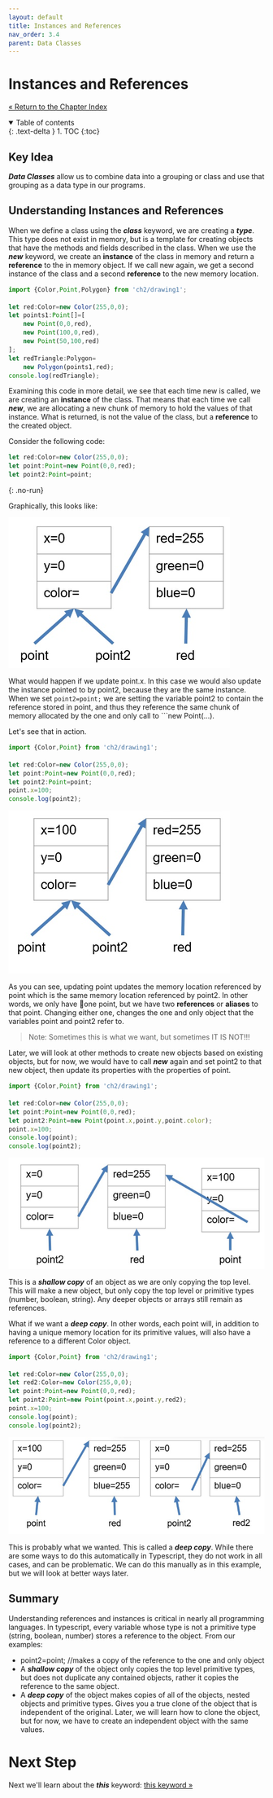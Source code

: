 ```yaml
---
layout: default
title: Instances and References
nav_order: 3.4
parent: Data Classes
---
```


# Instances and References
[&laquo; Return to the Chapter Index](index.md)

<details open markdown="block">
  <summary>
    Table of contents
  </summary>
  {: .text-delta }
1. TOC
{:toc}
</details>

## Key Idea
***Data Classes*** allow us to combine data into a grouping or class and use that grouping as a data type in our programs.

## Understanding Instances and References
When we define a class using the ***class*** keyword, we are creating a ***type***.  This type does not exist in memory, but is a template for creating objects that have the methods and fields described in the class.  When we use the ***new*** keyword, we create an **instance** of the class in memory and return a **reference** to the in memory object.  If we call new again, we get a second instance of the class and a second **reference** to the new memory location.

```typescript
import {Color,Point,Polygon} from 'ch2/drawing1';

let red:Color=new Color(255,0,0);
let points1:Point[]=[
	new Point(0,0,red),
	new Point(100,0,red),
	new Point(50,100,red)
];
let redTriangle:Polygon=
	new Polygon(points1,red);
console.log(redTriangle);
```

Examining this code in more detail, we see that each time new is called, we are creating an **instance** of the class. That means that each time we call ***new***, we are allocating a new chunk of memory to hold the values of that instance.  What is returned, is not the value of the class, but a **reference** to the created object.

Consider the following code:

```typescript
let red:Color=new Color(255,0,0);
let point:Point=new Point(0,0,red);
let point2:Point=point;
```
{: .no-run}

Graphically, this looks like:

![](../../assets/images/ref1.jpg)

What would happen if we update point.x.  In this case we would also update the instance pointed to by point2, because they are the same instance.  When we set ```point2=point;``` we are setting the variable point2 to contain the reference stored in point, and thus they reference the same chunk of memory allocated by the one and only call to ```new Point(...).

Let's see that in action.

```typescript
import {Color,Point} from 'ch2/drawing1';

let red:Color=new Color(255,0,0);
let point:Point=new Point(0,0,red);
let point2:Point=point;
point.x=100;
console.log(point2);
```
![](../../assets/images/ref2.jpg)

As you can see, updating point updates the memory location referenced by point which is the same memory location referenced by point2.  In other words, we only have one point, but we have two **references** or **aliases** to that point.  Changing either one, changes the one and only object that the variables point and point2 refer to.
> Note: Sometimes this is what we want, but sometimes IT IS NOT!!!

Later, we will look at other methods to create new objects based on existing objects, but for now, we would have to call ***new*** again and set point2 to that new object, then update its properties with the properties of point.
```typescript
import {Color,Point} from 'ch2/drawing1';

let red:Color=new Color(255,0,0);
let point:Point=new Point(0,0,red);
let point2:Point=new Point(point.x,point.y,point.color);
point.x=100;
console.log(point);
console.log(point2);
```

![](../../assets/images/ref3.jpg)

This is a ***shallow copy*** of an object as we are only copying the top level.
This will make a new object, but only copy the top level or primitive types (number, boolean, string).  Any deeper objects or arrays still remain as references.

What if we want a ***deep copy***.  In other words, each point will, in addition to having a unique memory location for its primitive values, will also have a reference to a different Color object.

```typescript
import {Color,Point} from 'ch2/drawing1';

let red:Color=new Color(255,0,0);
let red2:Color=new Color(255,0,0);
let point:Point=new Point(0,0,red);
let point2:Point=new Point(point.x,point.y,red2);
point.x=100;
console.log(point);
console.log(point2);
```

![](../../assets/images/ref4.jpg)

This is probably what we wanted.  This is called a ***deep copy***. While there are some ways to do this automatically in Typescript, they do not work in all cases, and can be problematic.  We can do this manually as in this example, but we will look at better ways later.

## Summary
Understanding references and instances is critical in nearly all programming languages.  In typescript, every variable whose type is not a primitive type (string, boolean, number) stores a reference to the object.  From our examples:
* point2=point; //makes a copy of the reference to the one and only object
* A ***shallow copy*** of the object only copies the top level primitive types, but does not duplicate any contained objects, rather it copies the reference to the same object.
* A ***deep copy*** of the object makes copies of all of the objects, nested objects and primitive types.  Gives you a true clone of the object that is independent of the original.  Later, we will learn how to clone the object, but for now, we have to create an independent object with the same values.

# Next Step

Next we'll learn about the ***this*** keyword: [this keyword &raquo;](this.md)